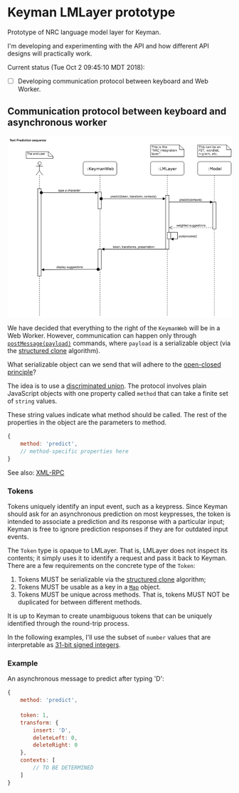 Keyman LMLayer prototype
========================

Prototype of NRC language model layer for Keyman.

I'm developing and experimenting with the API and how different API
designs will practically work.

Current status (Tue Oct  2 09:45:10 MDT 2018):

 - [ ] Developing communication protocol between keyboard and Web Worker.


Communication protocol between keyboard and asynchronous worker
---------------------------------------------------------------

![Sequence diagram of obtaining a prediction](./docs/predictive-text-sequence.png)

We have decided that everything to the right of the `KeymanWeb` will be in a
Web Worker. However, communication can happen only through
[`postMessage(payload)`][postMessage] commands,
where `payload` is a serializable object (via the [structured clone][]
algorithm).

What serializable object can we send that will adhere to the [open-closed principle]?

The idea is to use a [discriminated union][]. The protocol involves
plain JavaScript objects with one property called `method` that can take
a finite set of `string` values.

These string values indicate what method should be called. The rest of
the properties in the object are the parameters to method.

```javascript
{
    method: 'predict',
    // method-specific properties here
}
```

See also: [XML-RPC][]

[discriminated union]: http://www.typescriptlang.org/docs/handbook/advanced-types.html#discriminated-unions
[open-closed principle]: https://en.wikipedia.org/wiki/Open%E2%80%93closed_principle
[XML-RPC]: https://en.wikipedia.org/wiki/XML-RPC
[structured clone]: https://developer.mozilla.org/en-US/docs/Web/API/Web_Workers_API/Structured_clone_algorithm
[postMessage]: https://developer.mozilla.org/en-US/docs/Web/API/Worker/postMessage


### Tokens

Tokens uniquely identify an input event, such as a keypress. Since
Keyman should ask for an asynchronous prediction on most keypresses, the
token is intended to associate a prediction and its response with
a particular input; Keyman is free to ignore prediction responses if
they are for outdated input events.

The `Token` type is opaque to LMLayer. That is, LMLayer does not inspect
its contents; it simply uses it to identify a request and pass it back
to Keyman. There are a few requirements on the concrete type of the
`Token`:

 1. Tokens MUST be serializable via the [structured clone][] algorithm;
 2. Tokens MUST be usable as a key in a [`Map`][Map object] object.
 3. Tokens MUST be unique across methods. That is, tokens MUST NOT be
    duplicated for between different methods.

It is up to Keyman to create unambiguous tokens that can be uniquely
identified through the round-trip process.

In the following examples, I'll use the subset of `number` values that
are interpretable as [31-bit signed integers][Smi].

[Map object]: https://developer.mozilla.org/en-US/docs/Web/JavaScript/Reference/Global_Objects/Map#Key_equality
[Smi]: https://github.com/thlorenz/v8-perf/blob/master/data-types.md#efficiently-representing-values-and-tagging


### Example

An asynchronous message to predict after typing 'D':

```javascript
{
    method: 'predict',

    token: 1,
    transform: {
        insert: 'D',
        deleteLeft: 0,
        deleteRight: 0
    },
    contexts: [
        // TO BE DETERMINED
    ]
}
```
